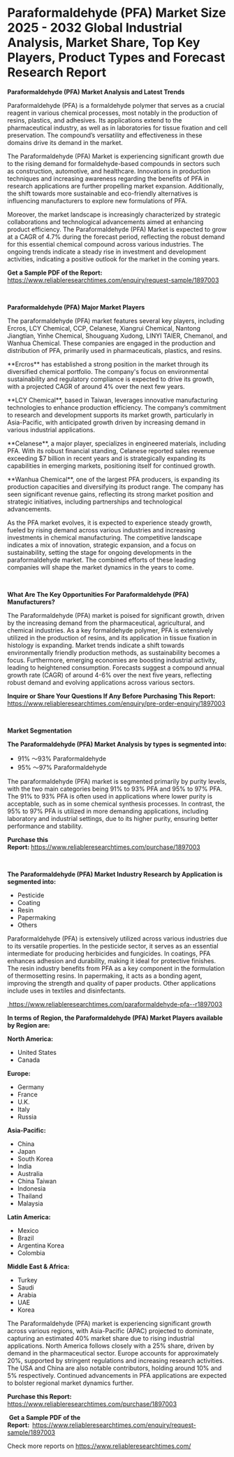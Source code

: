 <p><h1>Paraformaldehyde (PFA) Market Size 2025 - 2032 Global Industrial Analysis, Market Share, Top Key Players, Product Types and Forecast Research Report</h1></p><p><strong>Paraformaldehyde (PFA) Market Analysis and Latest Trends</strong></p>
<p><p>Paraformaldehyde (PFA) is a formaldehyde polymer that serves as a crucial reagent in various chemical processes, most notably in the production of resins, plastics, and adhesives. Its applications extend to the pharmaceutical industry, as well as in laboratories for tissue fixation and cell preservation. The compound’s versatility and effectiveness in these domains drive its demand in the market.</p><p>The Paraformaldehyde (PFA) Market is experiencing significant growth due to the rising demand for formaldehyde-based compounds in sectors such as construction, automotive, and healthcare. Innovations in production techniques and increasing awareness regarding the benefits of PFA in research applications are further propelling market expansion. Additionally, the shift towards more sustainable and eco-friendly alternatives is influencing manufacturers to explore new formulations of PFA.</p><p>Moreover, the market landscape is increasingly characterized by strategic collaborations and technological advancements aimed at enhancing product efficiency. The Paraformaldehyde (PFA) Market is expected to grow at a CAGR of 4.7% during the forecast period, reflecting the robust demand for this essential chemical compound across various industries. The ongoing trends indicate a steady rise in investment and development activities, indicating a positive outlook for the market in the coming years.</p></p>
<p><strong>Get a Sample PDF of the Report:&nbsp;</strong> <a href="https://www.reliableresearchtimes.com/enquiry/request-sample/1897003?utm_campaign=3216&utm_medium=2&utm_source=Github&utm_content=ia&utm_term=03042025&utm_id=paraformaldehyde-pfa">https://www.reliableresearchtimes.com/enquiry/request-sample/1897003</a></p>
<p>&nbsp;</p>
<p><strong>Paraformaldehyde (PFA) Major Market Players</strong></p>
<p><p>The paraformaldehyde (PFA) market features several key players, including Ercros, LCY Chemical, CCP, Celanese, Xiangrui Chemical, Nantong Jiangtian, Yinhe Chemical, Shouguang Xudong, LINYI TAIER, Chemanol, and Wanhua Chemical. These companies are engaged in the production and distribution of PFA, primarily used in pharmaceuticals, plastics, and resins.</p><p>**Ercros** has established a strong position in the market through its diversified chemical portfolio. The company's focus on environmental sustainability and regulatory compliance is expected to drive its growth, with a projected CAGR of around 4% over the next few years.</p><p>**LCY Chemical**, based in Taiwan, leverages innovative manufacturing technologies to enhance production efficiency. The company’s commitment to research and development supports its market growth, particularly in Asia-Pacific, with anticipated growth driven by increasing demand in various industrial applications.</p><p>**Celanese**, a major player, specializes in engineered materials, including PFA. With its robust financial standing, Celanese reported sales revenue exceeding $7 billion in recent years and is strategically expanding its capabilities in emerging markets, positioning itself for continued growth.</p><p>**Wanhua Chemical**, one of the largest PFA producers, is expanding its production capacities and diversifying its product range. The company has seen significant revenue gains, reflecting its strong market position and strategic initiatives, including partnerships and technological advancements.</p><p>As the PFA market evolves, it is expected to experience steady growth, fueled by rising demand across various industries and increasing investments in chemical manufacturing. The competitive landscape indicates a mix of innovation, strategic expansion, and a focus on sustainability, setting the stage for ongoing developments in the paraformaldehyde market. The combined efforts of these leading companies will shape the market dynamics in the years to come.</p></p>
<p>&nbsp;</p>
<p><strong>What Are The Key Opportunities For Paraformaldehyde (PFA) Manufacturers?</strong></p>
<p><p>The Paraformaldehyde (PFA) market is poised for significant growth, driven by the increasing demand from the pharmaceutical, agricultural, and chemical industries. As a key formaldehyde polymer, PFA is extensively utilized in the production of resins, and its application in tissue fixation in histology is expanding. Market trends indicate a shift towards environmentally friendly production methods, as sustainability becomes a focus. Furthermore, emerging economies are boosting industrial activity, leading to heightened consumption. Forecasts suggest a compound annual growth rate (CAGR) of around 4-6% over the next five years, reflecting robust demand and evolving applications across various sectors.</p></p>
<p><strong>Inquire or Share Your Questions If Any Before Purchasing This Report:</strong> <a href="https://www.reliableresearchtimes.com/enquiry/pre-order-enquiry/1897003?utm_campaign=3216&utm_medium=2&utm_source=Github&utm_content=ia&utm_term=03042025&utm_id=paraformaldehyde-pfa">https://www.reliableresearchtimes.com/enquiry/pre-order-enquiry/1897003</a></p>
<p>&nbsp;</p>
<p><strong>Market Segmentation</strong></p>
<p><strong>The Paraformaldehyde (PFA) Market Analysis by types is segmented into:</strong></p>
<p><ul><li>91% ～93% Paraformaldehyde</li><li>95% ～97% Paraformaldehyde</li></ul></p>
<p><p>The paraformaldehyde (PFA) market is segmented primarily by purity levels, with the two main categories being 91% to 93% PFA and 95% to 97% PFA. The 91% to 93% PFA is often used in applications where lower purity is acceptable, such as in some chemical synthesis processes. In contrast, the 95% to 97% PFA is utilized in more demanding applications, including laboratory and industrial settings, due to its higher purity, ensuring better performance and stability.</p></p>
<p><strong>Purchase this Report:&nbsp;</strong><a href="https://www.reliableresearchtimes.com/purchase/1897003?utm_campaign=3216&utm_medium=2&utm_source=Github&utm_content=ia&utm_term=03042025&utm_id=paraformaldehyde-pfa">https://www.reliableresearchtimes.com/purchase/1897003</a></p>
<p>&nbsp;</p>
<p><strong>The Paraformaldehyde (PFA) Market Industry Research by Application is segmented into:</strong></p>
<p><ul><li>Pesticide</li><li>Coating</li><li>Resin</li><li>Papermaking</li><li>Others</li></ul></p>
<p><p>Paraformaldehyde (PFA) is extensively utilized across various industries due to its versatile properties. In the pesticide sector, it serves as an essential intermediate for producing herbicides and fungicides. In coatings, PFA enhances adhesion and durability, making it ideal for protective finishes. The resin industry benefits from PFA as a key component in the formulation of thermosetting resins. In papermaking, it acts as a bonding agent, improving the strength and quality of paper products. Other applications include uses in textiles and disinfectants.</p></p>
<p><a href="https://www.reliableresearchtimes.com/paraformaldehyde-pfa--r1897003?utm_campaign=3216&utm_medium=2&utm_source=Github&utm_content=ia&utm_term=03042025&utm_id=paraformaldehyde-pfa">&nbsp;https://www.reliableresearchtimes.com/paraformaldehyde-pfa--r1897003</a></p>
<p><strong>In terms of Region, the Paraformaldehyde (PFA) Market Players available by Region are:</strong></p>
<p>
    <p> <strong> North America: </strong>
        <ul>
            <li>United States</li>
            <li>Canada</li>
        </ul>
        </p> 
    <p> <strong> Europe: </strong>
        <ul>
            <li>Germany</li>
            <li>France</li>
            <li>U.K.</li>
            <li>Italy</li>
            <li>Russia</li>
        </ul>
        </p> 
    <p> <strong> Asia-Pacific: </strong>
        <ul>
            <li>China</li>
            <li>Japan</li>
            <li>South Korea</li>
            <li>India</li>
            <li>Australia</li>
            <li>China Taiwan</li>
            <li>Indonesia</li>
            <li>Thailand</li>
            <li>Malaysia</li>
        </ul>
        </p> 
    <p> <strong> Latin America: </strong>
        <ul>
            <li>Mexico</li>
            <li>Brazil</li>
            <li>Argentina Korea</li>
            <li>Colombia</li>
        </ul>
        </p> 
    <p> <strong> Middle East & Africa: </strong>
        <ul>
            <li>Turkey</li>
            <li>Saudi</li>
            <li>Arabia</li>
            <li>UAE</li>
            <li>Korea</li>
        </ul>
    </p>
    </p>
<p><p>The Paraformaldehyde (PFA) market is experiencing significant growth across various regions, with Asia-Pacific (APAC) projected to dominate, capturing an estimated 40% market share due to rising industrial applications. North America follows closely with a 25% share, driven by demand in the pharmaceutical sector. Europe accounts for approximately 20%, supported by stringent regulations and increasing research activities. The USA and China are also notable contributors, holding around 10% and 5% respectively. Continued advancements in PFA applications are expected to bolster regional market dynamics further.</p></p>
<p><strong>Purchase this Report: </strong><a href="https://www.reliableresearchtimes.com/purchase/1897003?utm_campaign=3216&utm_medium=2&utm_source=Github&utm_content=ia&utm_term=03042025&utm_id=paraformaldehyde-pfa">https://www.reliableresearchtimes.com/purchase/1897003</a></p>
<p>&nbsp;<strong>Get a Sample PDF of the Report:&nbsp;&nbsp;</strong><a href="https://www.reliableresearchtimes.com/enquiry/request-sample/1897003?utm_campaign=3216&utm_medium=2&utm_source=Github&utm_content=ia&utm_term=03042025&utm_id=paraformaldehyde-pfa">https://www.reliableresearchtimes.com/enquiry/request-sample/1897003</a></p>
<p><strong></strong></p>
<p>Check more reports on <a href="https://www.reliableresearchtimes.com/?utm_campaign=3216&utm_medium=2&utm_source=Github&utm_content=ia&utm_term=03042025&utm_id=paraformaldehyde-pfa">https://www.reliableresearchtimes.com/</a></p>